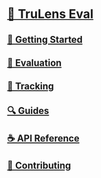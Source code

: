 # [🦑 TruLens Eval](index.md)

## [🚀 Getting Started](getting_started/index.md)

## [🎯 Evaluation](evaluation/index.md)

## [🎺 Tracking](tracking/index.md)

## [🔍 Guides](guides/index.md)

## [☕ API Reference](api/index.md)

## [🤝 Contributing](contributing/index.md)
